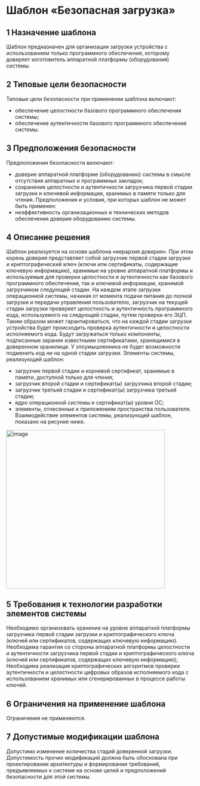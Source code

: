 # Шаблон «Безопасная загрузка»

## 1 Назначение шаблона
Шаблон предназначен для организации загрузки устройства с использованием только программного обеспечения, которому доверяет изготовитель аппаратной платформы (оборудования) системы.

## 2 Типовые цели безопасности
Типовые цели безопасности при применении шаблона включают:
- обеспечение целостности базового программного обеспечения системы;
- обеспечение аутентичности базового программного обеспечения системы.

## 3 Предположения безопасности
Предположения безопасности включают:
- доверие аппаратной платформе (оборудованию) системы в смысле отсутствия аппаратных и программных закладок;
- сохранение целостности и аутентичности загрузчика первой стадии загрузки и ключевой информации, хранимых в памяти только для чтения.
Предположения и условия, при которых шаблон не может быть применен:
- неэффективность организационных и технических методов обеспечения доверия оборудованию системы.

## 4 Описание решения
Шаблон реализуется на основе шаблона «иерархия доверия». При этом корень доверия представляет собой загрузчик первой стадии загрузки и криптографический ключ (ключи или сертификаты, содержащие ключевую информацию), хранимые на уровне аппаратной платформы и используемые для проверки целостности и аутентичности как базового программного обеспечения, так и ключевой информации, хранимой загрузчиком следующей стадии.
На каждом этапе загрузки операционной системы, начиная от момента подачи питания до полной загрузки и передачи управления пользователю, загрузчик на текущей стадии загрузки проверяет целостность и аутентичность программного кода, используемого на следующей стадии, путем проверки его ЭЦП. Таким образом может гарантироваться, что на каждой стадии загрузки устройства будет происходить проверка аутентичности и целостности исполняемого кода. Будут загружаться только компоненты, подписанные заранее известными сертификатами, хранящимися в доверенном хранилище. У злоумышленника не будет возможности подменить код ни на одной стадии загрузки.
Элементы системы, реализующей шаблон: 
- загрузчик первой стадии и корневой сертификат, хранимые в памяти, доступной только для чтения;
- загрузчик второй стадии и сертификат(ы) загрузчика второй стадии;
- загрузчик третьей стадии и сертификат(ы) загрузчика третьей стадии;
- ядро операционной системы и сертификат(ы) уровня ОС;
- элементы, отнесенные к приложениям пространства пользователя.
Взаимодействие элементов системы, реализующей шаблон, показано на рисунке ниже.
<img width="425" alt="image" src="https://github.com/user-attachments/assets/f1253d07-453c-4685-b7a5-3b8a4f1bff56" />

## 5 Требования к технологии разработки элементов системы
Необходимо организовать хранение на уровне аппаратной платформы загрузчика первой стадии загрузки и криптографического ключа (ключей или сертификатов, содержащих ключевую информацию).
Необходима гарантия со стороны аппаратной платформы целостности и аутентичности загрузчика первой стадии и криптографического ключа (ключей или сертификатов, содержащих ключевую информацию);
Необходима реализация криптографических алгоритмов проверки аутентичности и целостности цифровых образов исполняемого кода с использованием хранимых или сгенерированных в процессе работы ключей.

## 6 Ограничения на применение шаблона
Ограничения не применяются.

## 7 Допустимые модификации шаблона
Допустимо изменение количества стадий доверенной загрузки.
Допустимость прочих модификаций должна быть обоснована при проектировании архитектуры и формировании требований, предъявляемых к системе на основе целей и предположений безопасности для этой системы.
